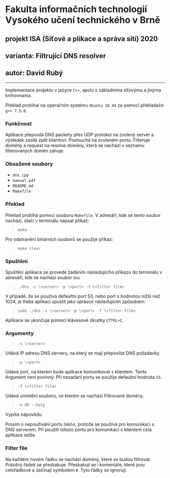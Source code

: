 # Fakulta informačních technologií Vysokého učení technického v Brně
## projekt ISA (Síťové a plikace a správa sítí) 2020
## varianta: Filtrující DNS resolver
## autor: David Rubý
***

Implementace projektu v jazyce ```C++```, apolu s základníma síťovýma a jinýma knihovnama.

Překlad probíhal na operačním systému ```Ubuntu 18.04``` za pomocí překladače ```g++ 7.5.0```.

### Funkčnost
Aplikace přeposílá DNS packety přes UDP protokol na zvolený server a výsledek zasílá zpět klientovi. Poslouchá na zvoleném portu. Filteruje domény a request na resolve domény, která se nachází v seznamu filterovaných domén zahuje.

### Obsažené soubory
+ ```dns.cpp```
+ ```manual.pdf```
+ ```README.md```
+ ```Makefile```

### Překlad
Překlad probíhá pomocí souboru ```Makefile```. V adresáři, kde se tento soubor nachází, stačí v terminálu napsat příkaz:

> ```make```

Pro odstranění binárních souborů se použije příkaz:

> ```make clear```

### Spuštění
Spuštění aplikace se provede zadáním následujicího přikazu do terminálu v adresáři, kde se nachází soubor ```dns```

> ```./dns -s \<server> -p \<port> -f \<filter file>```

V případě, že se používá defaultní port 53, nebo port s hodnotou nižší než 1024, je třeba aplikaci spustit jako správce následujicím způsobem:

> ```sudo ./dns -s \<server> -p \<port> -f \<filter file>```

Aplikace se ukončuje pomocí klávesové zkratky ```CTTRL+C```.

### Argumenty
> ```-s \<server>```
 
Udává IP adresu DNS serveru, na který se mají přeposílat DNS požadavky.

> ```-p \<port>```

Udává port, na kterém bude aplikace komunikovat s klientem. Tento Argument není povinný. Při nezadání portu se použije defaultní hodnota ```53```.

> ```-f \<filter file>```

Udává umístění souboru, ve kterém se nachází Filtrované domény.

> ```-h OR --help```

Vypíše nápovědu

Prosím o nepoužívání portu ```56654```, protože se používá pro komunikaci s DNS serverem. Při použití tohoto portu pro komunikaci s klientem celá aplikace selže.

### Filter file
Na každém novém řádku se nachází domény, které se budou filtrovat.
Prázdný řádek se přeskakuje. Přeskakují se i komentáře, které jsou celořádkové a začínají symbolem ```#```. Tyto řádky se ignorují.
